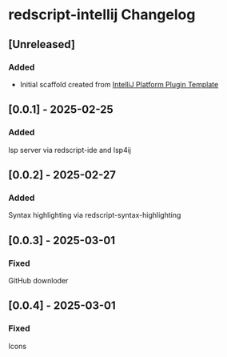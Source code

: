<!-- Keep a Changelog guide -> https://keepachangelog.com -->

# redscript-intellij Changelog

## [Unreleased]
### Added
- Initial scaffold created from [IntelliJ Platform Plugin Template](https://github.com/JetBrains/intellij-platform-plugin-template)

## [0.0.1] - 2025-02-25
### Added
lsp server via redscript-ide and lsp4ij 

## [0.0.2] - 2025-02-27
### Added
Syntax highlighting via redscript-syntax-highlighting

## [0.0.3] - 2025-03-01
### Fixed
GitHub downloder

## [0.0.4] - 2025-03-01
### Fixed
Icons